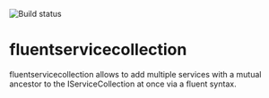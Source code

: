 ![Build status](https://github.com/lordldx/fluentservicecollection/actions/workflows/ci.yml/badge.svg)

# fluentservicecollection
fluentservicecollection allows to add multiple services with a mutual ancestor to the IServiceCollection at once via a fluent syntax.
